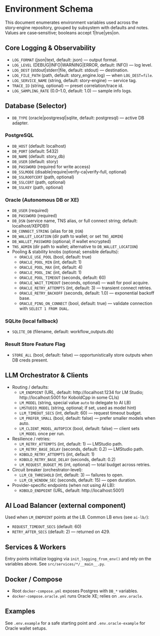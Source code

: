 # Environment Schema

This document enumerates environment variables used across the story‑engine repository, grouped by subsystem with defaults and notes. Values are case‑sensitive; booleans accept 1|true|yes|on.

## Core Logging & Observability
- `LOG_FORMAT` (json|text, default: json) — output format.
- `LOG_LEVEL` (DEBUG|INFO|WARNING|ERROR, default: INFO) — log level.
- `LOG_DEST` (stdout|stderr|file, default: stdout) — destination.
- `LOG_FILE_PATH` (path, default: story_engine.log) — when `LOG_DEST=file`.
- `LOG_SERVICE_NAME` (string, default: story-engine) — service tag.
- `TRACE_ID` (string, optional) — preset correlation/trace id.
- `LOG_SAMPLING_RATE` (0.0–1.0, default: 1.0) — sample info logs.

## Database (Selector)
- `DB_TYPE` (oracle|postgresql|sqlite, default: postgresql) — active DB adapter.

### PostgreSQL
- `DB_HOST` (default: localhost)
- `DB_PORT` (default: 5432)
- `DB_NAME` (default: story_db)
- `DB_USER` (default: story)
- `DB_PASSWORD` (required for write access)
- `DB_SSLMODE` (disable|require|verify-ca|verify-full, optional)
- `DB_SSLROOTCERT` (path, optional)
- `DB_SSLCERT` (path, optional)
- `DB_SSLKEY` (path, optional)

### Oracle (Autonomous DB or XE)
- `DB_USER` (required)
- `DB_PASSWORD` (required)
- `DB_DSN` (service name, TNS alias, or full connect string; default: localhost/XEPDB1)
- `DB_CONNECT_STRING` (alias for `DB_DSN`)
- `DB_WALLET_LOCATION` (dir path to wallet; or set `TNS_ADMIN`)
- `DB_WALLET_PASSWORD` (optional; if wallet encrypted)
- `TNS_ADMIN` (dir path to wallet; alternative to `DB_WALLET_LOCATION`)
- Pooling & stability knobs (optional; sensible defaults):
  - `ORACLE_USE_POOL` (bool, default: true)
  - `ORACLE_POOL_MIN` (int, default: 1)
  - `ORACLE_POOL_MAX` (int, default: 4)
  - `ORACLE_POOL_INC` (int, default: 1)
  - `ORACLE_POOL_TIMEOUT` (seconds, default: 60)
  - `ORACLE_WAIT_TIMEOUT` (seconds, optional) — wait for pool acquire.
  - `ORACLE_RETRY_ATTEMPTS` (int, default: 3) — transient connect retries.
  - `ORACLE_RETRY_BACKOFF` (seconds, default: 1.0) — exponential backoff base.
  - `ORACLE_PING_ON_CONNECT` (bool, default: true) — validate connection with `SELECT 1 FROM DUAL`.

### SQLite (local fallback)
- `SQLITE_DB` (filename, default: workflow_outputs.db)

### Result Store Feature Flag
- `STORE_ALL` (bool, default: false) — opportunistically store outputs when DB creds present.

## LLM Orchestrator & Clients
- Routing / defaults:
  - `LM_ENDPOINT` (URL, default: http://localhost:1234 for LM Studio; http://localhost:5001 for KoboldCpp in some CLIs)
  - `LM_MODEL` (string, special value `auto` to delegate to AI LB)
  - `LMSTUDIO_MODEL` (string, optional; if set, used as model hint)
  - `LLM_TIMEOUT_SECS` (int, default: 60) — request timeout budget.
  - `LM_PREFER_SMALL` (bool, default: false) — prefer smaller models when auto.
  - `LM_CLIENT_MODEL_AUTOPICK` (bool, default: false) — client sets `LM_MODEL` once per run.
- Resilience / retries:
  - `LM_RETRY_ATTEMPTS` (int, default: 1) — LMStudio path.
  - `LM_RETRY_BASE_DELAY` (seconds, default: 0.2) — LMStudio path.
  - `KOBOLD_RETRY_ATTEMPTS` (int, default: 1)
  - `KOBOLD_RETRY_BASE_DELAY` (seconds, default: 0.2)
  - `LM_REQUEST_BUDGET_MS` (int, optional) — total budget across retries.
- Circuit breaker (orchestrator-level):
  - `LLM_CB_THRESHOLD` (int, default: 3) — failures to open.
  - `LLM_CB_WINDOW_SEC` (seconds, default: 15) — open duration.
- Provider-specific endpoints (when not using AI LB):
  - `KOBOLD_ENDPOINT` (URL, default: http://localhost:5001)

## AI Load Balancer (external component)
Used when `LM_ENDPOINT` points at the LB. Common LB envs (see `ai-lb/`):
- `REQUEST_TIMEOUT_SECS` (default: 60)
- `RETRY_AFTER_SECS` (default: 2) — returned on 429.

## Services & Workers
Entry points initialize logging via `init_logging_from_env()` and rely on the variables above. See `src/services/*/__main__.py`.

## Docker / Compose
- Root `docker-compose.yml` exposes Postgres with `DB_*` variables.
- `docker-compose.oracle.yml` runs Oracle XE; relies on `.env.oracle`.

## Examples
See `.env.example` for a safe starting point and `.env.oracle-example` for Oracle wallet setups.

